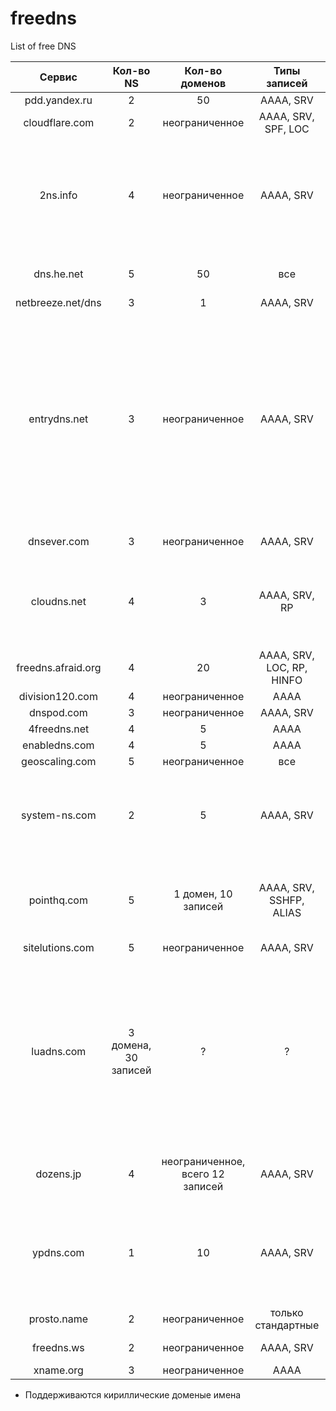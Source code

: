freedns
=======

List of free DNS

| Сервис              | Кол-во NS            | Кол-во доменов                   | Типы записей              | TTL   | Cyr * | Доп. фичи                                                                                                                                             |
| :-----------------: | :------------------: | :------------------------------: | :-----------------------: | :---: | :---: | :---------------------------------------------------------------------------------------------------------------------------------------------------: |
| pdd.yandex.ru       | 2                    | 50                               | AAAA, SRV                 | +     | +     | Есть API                                                                                                                                              |
| cloudflare.com      | 2                    | неограниченное                   | AAAA, SRV, SPF, LOC       | +     | +     |                                                                                                                                                       |
| 2ns.info            | 4                    | неограниченное                   | AAAA, SRV                 | +     | ?     | Есть экспорт. Показывает регистратора, дату регистрации домена, дату окончания регистрации, тИЦ                                                       |
| dns.he.net          | 5                    | 50                               | все                       | +     | ?     | NS доступны по IPv6. Свой DDNS-сервис                                                                                                                 |
| netbreeze.net/dns   | 3                    | 1                                | AAAA, SRV                 | +     | ?     | Есть API                                                                                                                                              |
| entrydns.net        | 3                    | неограниченное                   | AAAA, SRV                 | +     | ?     | Есть свой DDNS-сервис, REST-api. Предоставляет 3 доменных имени для NS, но за ними скрываются всего 2 IP, из которых работает только один. На том же ru-center проверку не проходит и не принимается.                                                                                                                       |
| dnsever.com         | 3                    | неограниченное                   | AAAA, SRV                 | +     | ?     | Есть свой DDNS-сервис                                                                                                                                 |
| cloudns.net         | 4                    | 3                                | AAAA, SRV, RP             | +     | ?     | Есть API. NS доступны по IPv6, импорт/экспорт в BIND9 и TinyDNS-формате                                                                               |
| freedns.afraid.org  | 4                    | 20                               | AAAA, SRV, LOC, RP, HINFO | +     | ?     | NS доступны по IPv6                                                                                                                                   |
| division120.com     | 4                    | неограниченное                   | AAAA                      | +     | ?     |                                                                                                                                                       |
| dnspod.com          | 3                    | неограниченное                   | AAAA, SRV                 | +     | -     | Есть API                                                                                                                                              |
| 4freedns.net        | 4                    | 5                                | АААА                      | ?     | ?     |                                                                                                                                                       |
| enabledns.com       | 4                    | 5                                | AAAA                      | +     | ?     |                                                                                                                                                       |
| geoscaling.com      | 5                    | неограниченное                   | все                       | +     | ?     | Импорт BIND9                                                                                                                                          |
| system-ns.com       | 2                    | 5                                | AAAA, SRV                 | +     | ?     | Импорт BIND9 и через AXFR. Имеются всякие социалочки и Android-клиент                                                                                 |
| pointhq.com         | 5                    | 1 домен, 10 записей              | AAAA, SRV, SSHFP, ALIAS   | +     | ?     | Импорт BIND9. Рисует красивые графики, считает статистику                                                                                             |
| sitelutions.com     | 5                    | неограниченное                   | AAAA, SRV                 | +     | ?     |                                                                                                                                                       |
| luadns.com          | 3 домена, 30 записей | ?                                | ?                         | ?     | ?     | После 50000 запросов в месяц попросят перейти на платный тариф. Управление записями через git(!) и конфигурация на lua(!!). Поддержка Amazon Route 53 |
| dozens.jp           | 4                    | неограниченное, всего 12 записей | AAAA, SRV                 | +     | ?     | Есть API. Большая часть интерфейса на японском                                                                                                        |
| ypdns.com           | 1                    | 10                               | AAAA, SRV                 | +     | ?     | Полуживой-полумертвый сервис, а когда-то был хорошим. NS-серверов-то 5, но работает только 1                                                          |
| prosto.name         | 2                    | неограниченное                   | только стандартные        | +     | ?     |                                                                                                                                                       |
| freedns.ws          | 2                    | неограниченное                   | AAAA, SRV                 | +     | ?     | Публичные домены                                                                                                                                      |
| xname.org           | 3                    | неограниченное                   | AAAA                      | +     | ?     |                                                                                                                                                       |

* Поддерживаются кириллические доменые имена
